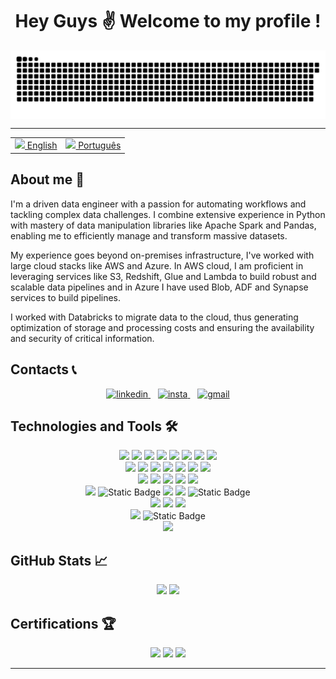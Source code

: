 <h1 align="center"> Hey Guys ✌ Welcome to my profile !</h1>

<div style="display: flex; justify-content: center;">
   <img src="https://raw.githubusercontent.com/joaoallmeida/joaoallmeida/output/snake.svg" alt="Snake animation" />
</div>

---

<table align="center">
    <tr>
        <td>
            <a href="README.md"><img src="https://cdn.iconscout.com/icon/free/png-256/united-states-of-america-flag-country-nation-union-empire-33135.png" height="13"> English</a>
        </td>
        <td>
            <a href="README_pt.md"><img src="https://cdn.iconscout.com/icon/free/png-256/brazil-flag-country-nation-union-empire-32937.png" height="13"> Português</a>
        </td>
    </tr>
</table>

## About me 📝

I'm a driven data engineer with a passion for automating workflows and tackling complex data challenges. I combine extensive experience in Python with mastery of data manipulation libraries like Apache Spark and Pandas, enabling me to efficiently manage and transform massive datasets.

My experience goes beyond on-premises infrastructure, I've worked with large cloud stacks like AWS and Azure. In AWS cloud, I am proficient in leveraging services like S3, Redshift, Glue and Lambda to build robust and scalable data pipelines and in Azure I have used Blob, ADF and Synapse services to build pipelines.

I worked with Databricks to migrate data to the cloud, thus generating optimization of storage and processing costs and ensuring the availability and security of critical information.

## Contacts 📞

<div align="center">
    <a href="https://www.linkedin.com/in/joaovictorasoares/" target="_blank"> 
        <img  alt="linkedin" src="https://img.shields.io/badge/%20-Linkedin-%230A66C2?logo=linkedin&style=for-the-badge" target="_blank">
    </a>&nbsp;&nbsp;
    <a href="https://www.instagram.com/jaoallmeida_" target="_blank"> 
        <img alt="insta" src="https://img.shields.io/badge/-Instagram-%23E4405F?logo=instagram&style=for-the-badge&logoColor=white">
    </a>&nbsp;&nbsp;
    <a href="mailto:joaoallmeida96@gmail.com?subject=Olá%20João%20Almeida" target="_blank"> 
        <img alt="gmail" src="https://img.shields.io/badge/-Gmail-%23EA4335?logo=gmail&style=for-the-badge&logoColor=white">
    </a> 
</div>

## Technologies and Tools 🛠

<div align="center"> 
    <img  src="https://img.shields.io/badge/%20-docker-0db7ed?style=for-the-badge&logo=Docker&logoColor=white"> 
    <img  src="https://img.shields.io/badge/-Apache%20Spark-%23E25A1C?style=for-the-badge&logo=ApacheSpark&logoColor=white">
    <img  src="https://img.shields.io/badge/-GitHub-%23181717?style=for-the-badge&logo=GitHub&logoColor=white"> 
    <img  src="https://img.shields.io/badge/-MySql-%234479A1?style=for-the-badge&logo=MySql&logoColor=white">
    <img  src="https://img.shields.io/badge/%20-Linux-%23FCC624?style=for-the-badge&logo=Linux&logoColor=black">
    <img  src="https://img.shields.io/badge/-PostgreSQL-%234169E1?style=for-the-badge&logo=PostgreSQL&logoColor=white">
    <img src="https://img.shields.io/badge/-Flask-%23000000?style=for-the-badge&logo=Flask&logoColor=white">
    <img  src="https://img.shields.io/badge/-Git-%23F05032?style=for-the-badge&logo=Git&logoColor=white">
</div>

<div align="center"> 
    <img src="https://img.shields.io/badge/-Databricks-%23FF3621?style=for-the-badge&logo=Databricks&logoColor=black"> 
    <img src="https://img.shields.io/badge/-Grafana-%23F46800?style=for-the-badge&logo=Grafana&logoColor=black">
    <img src="https://img.shields.io/badge/-Jupyter-%23F37626?style=for-the-badge&logo=Jupyter&logoColor=black">
    <img src="https://img.shields.io/badge/-Power%20BI-%23F2C811?style=for-the-badge&logo=Power BI&logoColor=black">
    <img src="https://img.shields.io/badge/-Pandas-%23150458?style=for-the-badge&logo=Pandas&logoColor=white">
    <img src="https://img.shields.io/badge/-MongoDB-%2347A248?style=for-the-badge&logo=MongoDB&logoColor=black">
    <img src="https://img.shields.io/badge/-Terraform-%237B42BC?style=for-the-badge&logo=Terraform&logoColor=white">

</div>

<div align="center"> 
    <img src="https://img.shields.io/badge/-Node.js-%23339933/?style=for-the-badge&logo=node.js&logoColor=black">
    <img src="https://img.shields.io/badge/-Apache%20Kafka-%23231F20?style=for-the-badge&logo=ApacheKafka&logoColor=white">
    <img  src="https://img.shields.io/badge/-SQL%20Integration%20Services%20-%23CC2927?style=for-the-badge&logo=Microsoft SQL Server&logoColor=white">
    <img  src="https://img.shields.io/badge/-Microsoft%20Azure-%230078D4?style=for-the-badge&logo=Microsoft Azure&logoColor=white">
    <img  src="https://img.shields.io/badge/polars-python?style=for-the-badge&logo=polars&logoColor=white&color=%23CD792C">
   
</div>

<div align="center"> 
    <img  src="https://img.shields.io/badge/-vs%20code-%23007ACC?style=for-the-badge&logo=Visual Studio Code&logoColor=white">
    <img alt="Static Badge" src="https://img.shields.io/badge/-Kubernetes-%20?style=for-the-badge&logo=kubernetes&logoColor=white&color=%23326CE5">
    <img  src="https://img.shields.io/badge/-SQL%20Server-%23CC2927?style=for-the-badge&logo=Microsoft SQL Server&logoColor=white">
    <img  src="https://img.shields.io/badge/-Portainer-%2313BEF9?style=for-the-badge&logo=Portainer&logoColor=white">
    <img alt="Static Badge" src="https://img.shields.io/badge/-Redshift-%20?style=for-the-badge&logo=amazonredshift&logoColor=white&color=%238C4FFF">
</div>

<div align="center"> 
    <img  src="https://img.shields.io/badge/-Shell%20Script-%235391FE?style=for-the-badge&logo=PowerShell&logoColor=white">
    <img  src="https://img.shields.io/badge/-Apache%20Airflow-%23017CEE?style=for-the-badge&logo=ApacheAirflow&logoColor=white"> 
    <img  src="https://img.shields.io/badge/-Vim-%23019733?style=for-the-badge&logo=Vim&logoColor=white"> 
</div>

<div align="center"> 
    <img  src="https://img.shields.io/badge/-Amazon%20AWS-%23232F3E?style=for-the-badge&logo=Amazon AWS&logoColor=yellow">
    <img alt="Static Badge" src="https://img.shields.io/badge/-Jenkins-%20?style=for-the-badge&logo=jenkins&logoColor=white&color=%23D24939">
</div>

<div align="center"> 
    <a><img src="https://img.shields.io/badge/%20-Python-%233776AB?style=for-the-badge&logo=Python&logoColor=white"></a>
</div>

## GitHub Stats 📈

<div align="center">
    <img  height='137px' src="https://github-readme-stats.vercel.app/api?username=joaoallmeida&hide_title=true&count_private=true&show_icons=true&theme=tokyonight"/>
    <img  height='137px' src="https://github-readme-stats.vercel.app/api/top-langs/?username=joaoallmeida&layout=compact&theme=tokyonight"/>
</div>


## Certifications 🏆

<div align="center">
    <img height='165px' src="https://api.accredible.com/v1/credential/generate_baked_badge?credential_id=53242611"> 
    <img height='165px' src="https://api.accredible.com/v1/credential/generate_baked_badge?credential_id=55806616"> 
    <img height='165px' src="https://images.credly.com/size/340x340/images/594e0ab7-c864-4d9a-9987-3a903ec3f06a/Cognitive_Class_-_DB_and_SQL_for_Data_Sci.png"> 
</div>

---
